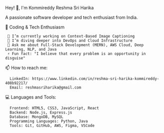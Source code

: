 Hey! 👋, I'm Kommireddy Reshma Sri Harika

A passionate software developer and tech enthusiast from India.


🚀 Coding & Tech Enthusiasm

     🔭 I’m currently working on Context-Based Image Captioning
     🌱 I’m diving deeper into DevOps and Cloud Infrastructure
     💬 Ask me about Full-Stack Development (MERN), AWS Cloud, Deep Learning, NLP, and Java
     ⚡ Fun fact: "I believe that every problem is an opportunity in disguise"

📫 How to reach me:

      LinkedIn: https://www.linkedin.com/in/reshma-sri-harika-kommireddy-408b92217/
      Email: reshmasriharika@gmail.com
      
💻 Languages and Tools:

      Frontend: HTML5, CSS3, JavaScript, React
      Backend: Node.js, Express.js
      Database: MongoDB, MySQL
      Programming Languages: Python, Java
      Tools: Git, GitHub, AWS, Figma, VSCode

